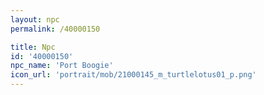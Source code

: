 ```yaml
---
layout: npc
permalink: /40000150

title: Npc
id: '40000150'
npc_name: 'Port Boogie'
icon_url: 'portrait/mob/21000145_m_turtlelotus01_p.png'
---
```

